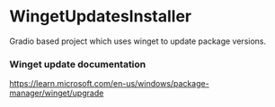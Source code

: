 # WingetUpdatesInstaller
Gradio based project which uses winget to update package versions. 


### Winget update documentation

https://learn.microsoft.com/en-us/windows/package-manager/winget/upgrade
